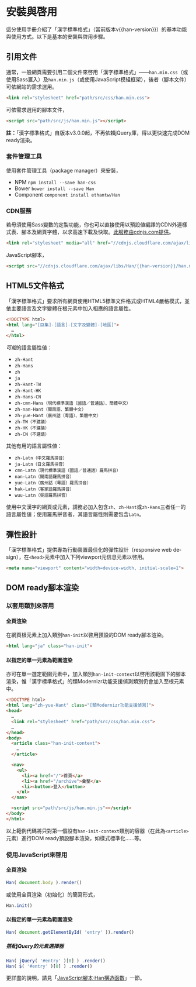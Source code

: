 
 安裝與啓用
==========

這分使用手冊介紹了「漢字標準格式」（當前版本v{{han-version}}）的基本功能與使用方式。以下是基本的安裝與啓用步驟。

 引用文件 <!-- #yinyong_wenjian -->
--------
通常，一般網頁需要引用二個文件來啓用「漢字標準格式」——`han.min.css`（或使用Sass滙入）及`han.min.js`（或使用JavaScript模組框架），後者（腳本文件）可依網站的需求選用。

```html
<link rel="stylesheet" href="path/src/css/han.min.css">
```

可依需求選用的腳本文件，

```html
<script src="path/src/js/han.min.js"></script>
```
<div class='info'>

**註：**「漢字標準格式」自版本v3.0.0起，不再依賴jQuery庫，得以更快速完成DOM ready渲染。
</div>


### 套件管理工具 <!-- #package-manager -->
使用套件管理工具（package manager）來安裝，
- NPM `npm install --save han-css`
- Bower `bower install --save Han`
- Component `component install ethantw/Han`

### CDN服務 <!-- #cdn -->
若毋須使用Sass變數的定製功能，你也可以直接使用以預設値編譯的CDN外連樣式表、腳本及網頁字體，以求高速下載及快取。[此服務由cdnjs.com提供][cdnjs]。

[cdnjs]: http://cdnjs.com/libraries/han

````html
<link rel="stylesheet" media="all" href="//cdnjs.cloudflare.com/ajax/libs/Han/{{han-version}}/han.min.css">
````

JavaScript腳本，

````html
<script src="//cdnjs.cloudflare.com/ajax/libs/Han/{{han-version}}/han.min.js"></script>
````

 HTML5文件格式 <!-- #html5_wenjian_geshi -->
--------------
「漢字標準格式」要求所有網頁使用HTML5標準文件格式或HTML4嚴格模式，並依主要語言及文字變體在根元素中加入相應的語言屬性。

```html
<!DOCTYPE html>
<html lang="[巨集]-[語言]-[文字及變體]-[地區]">
  …
</html>
```

*可能*的語言屬性値：

- `zh-Hant`
- `zh-Hans`
- `zh`
- `ja`
- `zh-Hant-TW`
- `zh-Hant-HK`
- `zh-Hans-CN`
- `zh-cmn-Hans`<small>（現代標準漢語〔國語／普通話〕、簡體中文）</small>
- `zh-nan-Hant`<small>（閩南語、繁體中文）</small>
- `zh-yue-Hant`<small>（廣州話〔粵語〕、繁體中文）</small>
- `zh-TW`<small>（不建議）</small>
- `zh-HK`<small>（不建議）</small>
- `zh-CN`<small>（不建議）</small>

其他有用的語言屬性値：

- `zh-Latn`<small>（中文羅馬拼音）</small>
- `ja-Latn`<small>（日文羅馬拼音）</small>
- `cmn-Latn`<small>（現代標準漢語〔國語／普通話〕羅馬拼音）</small>
- `nan-Latn`<small>（閩南語羅馬拼音）</small>
- `yue-Latn`<small>（廣州話〔粵語〕羅馬拼音）</small>
- `hak-Latn`<small>（客家語羅馬拼音）</small>
- `wuu-Latn`<small>（吳語羅馬拼音）</small>

<div class='info'>

使用中文漢字的網頁或元素，請務必加入包含`zh`、`zh-Hant`或`zh-Hans`三者任一的語言屬性値；使用羅馬拼音者，其語言屬性則需要包含`Latn`。
</div>

 彈性設計 <!-- #rwd -->
--------
「漢字標準格式」提供專為行動裝置最佳化的彈性設計（<span lang='en'>responsive web design</span>），在`<head>`元素中加入下列viewport元信息元素以啓用。

```html
<meta name="viewport" content="width=device-width, initial-scale=1">
```

 DOM ready腳本渲染 <!-- #dom-ready-js -->
------------------
### 以套用類別來啓用
#### 全頁渲染
在網頁根元素上加入類別`han-init`以啓用預設的DOM ready腳本渲染。

```html
<html lang="ja" class="han-init">
```

#### 以指定的單一元素為範圍渲染
亦可在單一選定範圍元素中，加入類別`han-init-context`以啓用該範圍下的腳本渲染，惟「漢字標準格式」的類Modernizr功能支援偵測類別仍會加入至根元素中。

```html
<!DOCTYPE html>
<html lang="zh-yue-Hant" class="[類Modernizr功能支援偵測]">
<head>
  …
  <link rel="stylesheet" href="path/src/css/han.min.css">
  …
</head>
<body>
  <article class="han-init-context">
    …
  </article>

  <nav>
    <ul>
      <li><a href="/">首頁</a>
      <li><a href="/archive">彙整</a>
      <li><button>登入</button>
    </ul>
  </nav>

  <script src="path/src/js/han.min.js"></script>
</body>
</html>
```

以上範例代碼將只對第一個設有`han-init-context`類別的容器（在此為`<article>`元素）進行DOM ready預設腳本渲染，如樣式標準化……等。

### 使用JavaScript來啓用
#### 全頁渲染

```javascript
Han( document.body ).render()
```

或使用全頁渲染（初始化）的簡寫形式，

```javascript
Han.init()
```

#### 以指定的單一元素為範圍渲染

```javascript
Han( document.getElementById( 'entry' )).render()
```

##### 搭配jQuery的元素選擇器
```javascript
Han( jQuery( '#entry' )[0] ) .render()
Han( $( '#entry' )[0] ) .render()
```

更詳盡的說明，請見「[JavaScript腳本·Han構造函數][js-han]」一節。

[js-han]: /manual/js-api#han

